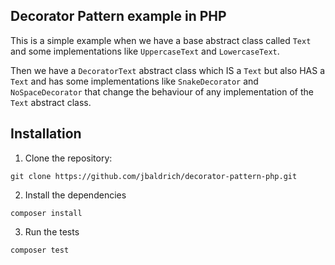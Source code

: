 ## Decorator Pattern example in PHP

This is a simple example when we have a base abstract class called `Text` and some implementations like `UppercaseText` and `LowercaseText`.

Then we have a `DecoratorText` abstract class which IS a `Text` but also HAS a `Text` and has some implementations like `SnakeDecorator` and `NoSpaceDecorator` that change the behaviour of any implementation of the `Text` abstract class.

## Installation

1. Clone the repository:

````
git clone https://github.com/jbaldrich/decorator-pattern-php.git
````

2. Install the dependencies

````
composer install
````

3. Run the tests

````
composer test
````


